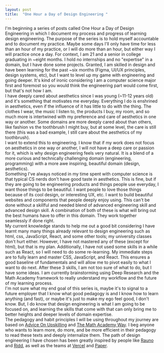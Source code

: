 ```yaml
---
layout: post
title:  "One Hour a Day of Design Engineering "
---
```


I'm beginning a series of posts called One Hour a Day of Design Engineering in which I document my process and progress of learning design engineering. The purpose of the series is to hold myself accountable and to document my practice. Maybe some days I'll only have time for less than an hour of my practice, or I will do more than an hour, but either way I will practice once a day. For context, I am 21 and a senior in college graduating in ~eight months. I hold no internships and no "expertise" in a domain, but I have done some projects. Granted, I am skilled in design and have been learning for the past ~six months (Figma, UI/UX principles, design systems, etc), but I want to level up my game with engineering and going deeper. It's kind of ironic considering I am a computer science major first and foremost so you would think the engineering part would come first, but that's not how I am.
<br>
I have deeply cared about aesthetics since I was young (~11-12 years old) and it's something that motivates me everyday. Everything I do is enshrined in aesthetics, even if the influence of it has little to do with the thing. The clothes I wear, the music I listen to, the products I buy, my room, and so much more is intertwined with my preference and care of aesthetics in one way or another. Some domains are more deeply cared about than others, like fashion vs the toothbrush I might buy, but at some level, the care is still there (this was a bad example, I still care about the aesthetics of my toothbrush).
<br>
I want to extend this to engineering. I know that if my work does not focus on aesthetics in one way or another, I will not have a deep care or passion for it, which is why design engineering feels very natural. It is a blend of a more curious and technically challenging domain (engineering, programming) with a more awe inspiring, beautiful domain (design, aesthetics). 
<br>
Something I've always noticed in my time spent with computer science is that typical CS nerds don't have good taste in aesthetics. This is fine, but if they are going to be engineering products and things people use everyday, I want those things to be beautiful. I want people to love those things because of its cool design, or interesting UX, etc. I want to build beautiful websites and components that people deeply enjoy using. This can't be done without a skillful and needed blend of advanced engineering skill and advanced design skill. A combination of both of these is what will bring out the best humans have to offer in this domain. They work together seamlessly if done right. 
<br> 
My current knowledge stands to help me out a good bit considering I have learnt many many things already relevant to design engineering such as html, css, JavaScript, React, and some other tools; my university classes don't hurt either. However, I have not mastered any of these (except for html), but that is my plan. Additionally, I have not used some skills in a while such as React, so I will need to do some re-learning. My immediate steps are to fully learn and master CSS, JavaScript, and React. This ensures a good baseline of fundamentals and will allow me to pivot easily to what I want to do next. After these 3 skills, I am not too sure of what to do, but I have some ideas. I am currently brainstorming using Deep Research and the Math Academy framework to really understand my workflow and the future of my learning process. 
<br>
I'm not sure what my end goal of this series is, maybe it's to signal to a future employer that I know what good pedagogy is and I know how to learn anything (and fast), or maybe it's just to make my ego feel good, I don't know. But, I do know that design engineering is what I am going to be focused on, and learning the skills that come with that can only bring me to better heights and deeper levels of domain expertise.
<br>
The pedagogy and habit principles I will be using throughout my journey are based on <a href="https://www.justinmath.com/files/advice-on-upskilling.pdf" target="_blank">Advice On Upskilling</a> and <a href="https://www.justinmath.com/files/the-math-academy-way.pdf" target="_blank" rel="noreferrer">The Math Academy Way</a>. I beg anyone who wants to learn more, do more, and be more efficient in their pedagogy to read these texts and deeply internalize them. The path of design engineering I have chosen has been greatly inspired by people like <a href="https://rauno.me/" target="_blank">Rauno</a> and <a href="https://x.com/ridd_design" target="_blank">Ridd</a>, as well as the teams at <a href="https://vercel.com/blog/design-engineering-at-vercelVercel" target="_blank">Vercel</a> and <a href="https://paper.design/" target="_blank">Paper</a>. 